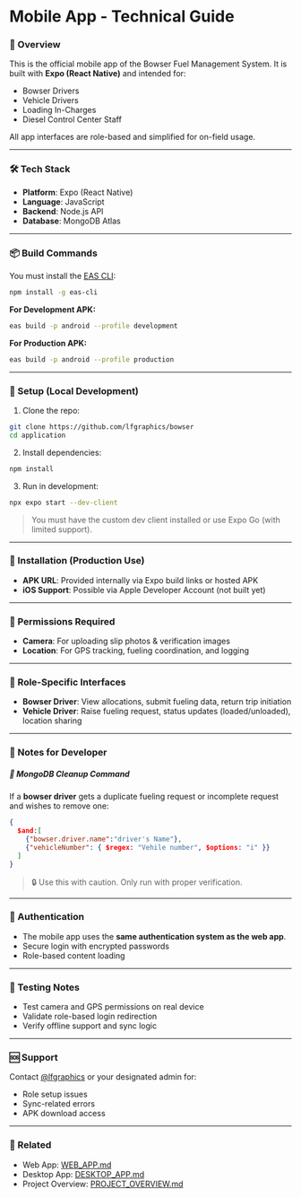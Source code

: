 # Mobile App - Technical Guide

### 📱 Overview

This is the official mobile app of the Bowser Fuel Management System. It is built with **Expo (React Native)** and intended for:

- Bowser Drivers
- Vehicle Drivers
- Loading In-Charges
- Diesel Control Center Staff

All app interfaces are role-based and simplified for on-field usage.

---

### 🛠️ Tech Stack

- **Platform**: Expo (React Native)
- **Language**: JavaScript
- **Backend**: Node.js API
- **Database**: MongoDB Atlas

---

### 📦 Build Commands

You must install the [EAS CLI](https://docs.expo.dev/eas-update/getting-started/):

```bash
npm install -g eas-cli
```

**For Development APK:**

```bash
eas build -p android --profile development
```

**For Production APK:**

```bash
eas build -p android --profile production
```

---

### 🔧 Setup (Local Development)

1. Clone the repo:

```bash
git clone https://github.com/lfgraphics/bowser
cd application
```

2. Install dependencies:

```bash
npm install
```

3. Run in development:

```bash
npx expo start --dev-client
```

> You must have the custom dev client installed or use Expo Go (with limited support).

---

### 📱 Installation (Production Use)

- **APK URL**: Provided internally via Expo build links or hosted APK
- **iOS Support**: Possible via Apple Developer Account (not built yet)

---

### 📍 Permissions Required

- **Camera**: For uploading slip photos & verification images
- **Location**: For GPS tracking, fueling coordination, and logging

---

### 👤 Role-Specific Interfaces

- **Bowser Driver**: View allocations, submit fueling data, return trip initiation
- **Vehicle Driver**: Raise fueling request, status updates (loaded/unloaded), location sharing

---

### 💬 Notes for Developer

##### 🧪 MongoDB Cleanup Command

If a **bowser driver** gets a duplicate fueling request or incomplete request and wishes to remove one:

```json
{
  $and:[
    {"bowser.driver.name":"driver's Name"},
    {"vehicleNumber": { $regex: "Vehile number", $options: "i" }}
  ]
}
```

> 🔒 Use this with caution. Only run with proper verification.

---

### 🔐 Authentication

- The mobile app uses the **same authentication system as the web app**.
- Secure login with encrypted passwords
- Role-based content loading

---

### 🧪 Testing Notes

- Test camera and GPS permissions on real device
- Validate role-based login redirection
- Verify offline support and sync logic

---

### 🆘 Support

Contact [@lfgraphics](https://github.com/lfgraphics) or your designated admin for:

- Role setup issues
- Sync-related errors
- APK download access

---

### 📁 Related

- Web App: [WEB\_APP.md](./bowser-admin/readme.md)
- Desktop App: [DESKTOP\_APP.md](./tally-bridge/readme.md)
- Project Overview: [PROJECT\_OVERVIEW.md](./readme.md)

